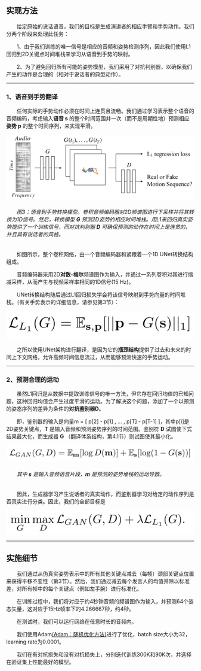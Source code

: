 ## 实现方法
　　给定原始的说话语音，我们的目标是生成演讲者的相应手臂和手势动作。我们分两个阶段来处理此任务：

　　1、由于我们训练的唯一信号是相应的音频和姿势检测序列，因此我们使用L1回归到2D关键点时间堆栈来学习从语音到手势的映射。

　　2、为了避免回归所有可能的姿势模型，我们采用了对抗判别器，以确保我们产生的动作是合理的（相对于说话者的典型动作）。

---

### 1、语音到手势翻译
　　任何实际的手势动作必须在时间上连贯且流畅。我们通过学习表示整个语音的音频编码，考虑输入**语音 s** 的整个时间范围并一次（而不是周期性地）预测相应**姿势 p** 的整个时间序列，来实现平滑。

![img](语音到手势转换模型.png)

###### 　　图3：语音到手势转换模型。卷积音频编码器对2D频谱图进行下采样并将其转换为1D信号。然后，转换模型 **G** 预测2D姿势的相应时间堆栈。用L1来回归真实姿势提供了一个训练信号，而对抗判别器 **D** 可确保预测的动作在时间上是连贯的，并且具有说话者的风格。

　　如图所示，整个卷积网络，由一个音频编码器和紧跟着一个1D UNet转换结构组成。

　　音频编码器采用2D**对数-梅尔**频谱图作为输入，并通过一系列卷积对其进行缩减采样，从而产生与视频采样率相同的1D信号(15 Hz)。

　　UNet转换结构随后通过L1回归损失学会将该信号映射到手势向量的时间堆栈。（有关手势表示的详细信息，请参见第3节）：

![img](5365f664-45dd-4e0a-b470-d0898087bb9d.png)

　　之所以使用UNet架构进行翻译，是因为它的**瓶颈结构**提供了过去和未来的时间上下文网络，允许高频时间信息流过，从而能够预测快速的手势运动。

---

### 2、预测合理的运动

　　虽然L1回归是从数据中提取训练信号的唯一方法，但它存在回归均值的已知问题，这种回归均值会产生过度平滑的运动。为了解决这个问题，添加了一个以预测的姿态序列的差异为条件的**对抗鉴别器D**。

　　即，鉴别器的输入是向量m = [ p[2] - p[1] , ... , p[T] - p[T-1] ]，其中p[i]是2D姿势关键点，**T** 是输入音频和预测姿势序列的时间范围。鉴别符 **D** 试图使下式结果最大化，而生成器 **G** （翻译体系结构，第4.1节）则试图使其最小化。

![img](a305a88b-c1e6-437f-b107-133d2bd092fc.png)

###### 　　其中 **s** 是输入音频语音片段，**m** 是预测的姿势堆栈的运动导数。

　　因此，生成器学习产生说话者的真实动作，而鉴别器学习对给定的动作序列是否真实进行分类。因此，我们的全部目标是

![img](e3006a03-a293-4eee-a47a-3eb5b098c5d0.png)

---

## 实施细节
　　我们通过从伪真实姿势表示中的所有其他关键点减去（每帧）颈部关键点位置来获得平移不变性（第3节）。然后，我们通过减去每个发言人的均值并除以标准差，对所有帧中的每个关键点（例如左手腕）进行标准化。

　　在训练过程中，我们将对应于约4秒钟音频的频谱图作为输入，并预测64个姿态矢量，这对应于15Hz帧率下的4.266667秒，约4秒。

　　在测试时，我们可以运行网络在任意时长的音频内。

　　我们使用Adam[(Adam：随机优化方法)](https://arxiv.org/pdf/1412.6980.pdf)进行了优化，batch size大小为32，learning rate为0.0001。

　　我们在有对抗损失和没有对抗损失上，分别迭代训练300K和90K次，并选择在验证集上性能最好的模型。

